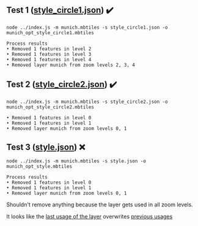 ## Test 1 ([style_circle1.json](https://github.com/indus/-vt-optimizer_issue13/blob/main/style_circle1.json)) :heavy_check_mark:

`node ../index.js -m munich.mbtiles -s style_circle1.json -o munich_opt_style_circle1.mbtiles`
```
Process results
• Removed 1 features in level 2
• Removed 1 features in level 3
• Removed 1 features in level 4
• Removed layer munich from zoom levels 2, 3, 4
```

## Test 2 ([style_circle2.json](https://github.com/indus/-vt-optimizer_issue13/blob/main/style_circle2.json)) :heavy_check_mark:
`node ../index.js -m munich.mbtiles -s style_circle2.json -o munich_opt_style_circle2.mbtiles`

```
• Removed 1 features in level 0
• Removed 1 features in level 1
• Removed layer munich from zoom levels 0, 1
```

## Test 3 ([style.json](https://github.com/indus/-vt-optimizer_issue13/blob/main/style.json)) :x:
`node ../index.js -m munich.mbtiles -s style.json -o munich_opt_style.mbtiles`

```
Process results
• Removed 1 features in level 0
• Removed 1 features in level 1
• Removed layer munich from zoom levels 0, 1
```
 Shouldn't remove anything because the layer gets used in all zoom levels.

It looks like the [last usage of the layer](https://github.com/indus/-vt-optimizer_issue13/blob/main/style.json#L23-L33) overwrites [previous usages](https://github.com/indus/-vt-optimizer_issue13/blob/main/style.json#L11-L22)
